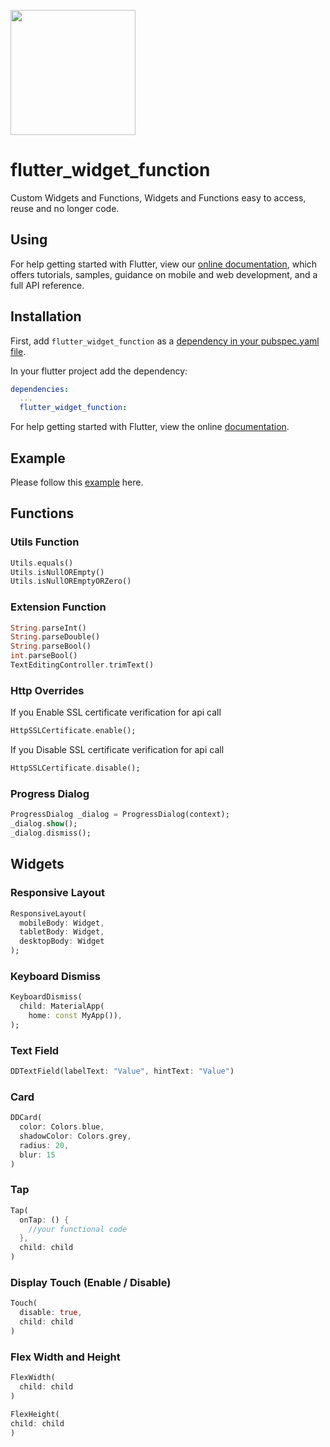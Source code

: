 [<img src="https://datadirr.com/datadirr.png" width="200" />](https://datadirr.com)


# flutter_widget_function

Custom Widgets and Functions, Widgets and Functions easy to access, reuse and no longer code.

## Using

For help getting started with Flutter, view our
[online documentation](https://pub.dev/documentation/flutter_widget_function/latest), which offers tutorials,
samples, guidance on mobile and web development, and a full API reference.

## Installation

First, add `flutter_widget_function` as a [dependency in your pubspec.yaml file](https://flutter.dev/docs/development/platform-integration/platform-channels).

In your flutter project add the dependency:

```yml
dependencies:
  ...
  flutter_widget_function:
```

For help getting started with Flutter, view the online
[documentation](https://flutter.io/).

## Example

Please follow this [example](https://github.com/datadirr/flutter_widget_function/tree/master/example) here.

## Functions

### Utils Function

```dart
Utils.equals()
Utils.isNullOREmpty()
Utils.isNullOREmptyORZero()
```


### Extension Function

```dart
String.parseInt()
String.parseDouble()
String.parseBool()
int.parseBool()
TextEditingController.trimText()
```


### Http Overrides

If you Enable SSL certificate verification for api call
```dart
HttpSSLCertificate.enable();
```

If you Disable SSL certificate verification for api call
```dart
HttpSSLCertificate.disable();
```


### Progress Dialog

```dart
ProgressDialog _dialog = ProgressDialog(context);
_dialog.show();
_dialog.dismiss();
```




## Widgets

### Responsive Layout

```dart
ResponsiveLayout(
  mobileBody: Widget,
  tabletBody: Widget,
  desktopBody: Widget
);
```


### Keyboard Dismiss

```dart
KeyboardDismiss(
  child: MaterialApp(
    home: const MyApp()),
);
```


### Text Field

```dart
DDTextField(labelText: "Value", hintText: "Value")
```


### Card

```dart
DDCard(
  color: Colors.blue,
  shadowColor: Colors.grey,
  radius: 20,
  blur: 15
)
```


### Tap

```dart
Tap(
  onTap: () {
    //your functional code  
  },
  child: child
)
```


### Display Touch (Enable / Disable)

```dart
Touch(
  disable: true,
  child: child
)
```


### Flex Width and Height

```dart
FlexWidth(
  child: child
)

FlexHeight(
child: child
)
```